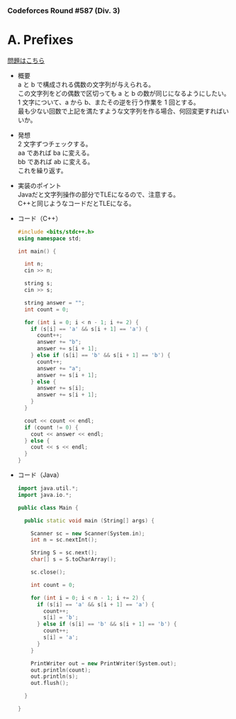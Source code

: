 ### Codeforces Round #587 (Div. 3)

# A. Prefixes

  [問題はこちら](https://codeforces.com/problemset/problem/1216/A)
  
- 概要<br>
  a と b で構成される偶数の文字列が与えられる。<br>
  この文字列をどの偶数で区切っても a と b の数が同じになるようにしたい。<br>
  1 文字について、a から b、またその逆を行う作業を 1 回とする。<br>
  最も少ない回数で上記を満たすような文字列を作る場合、何回変更すればいいか。
  
  
- 発想<br>
  2 文字ずつチェックする。<br>
  aa であれば ba に変える。<br>
  bb であれば ab に変える。<br>
  これを繰り返す。
  
  
- 実装のポイント<br>
  Javaだと文字列操作の部分でTLEになるので、注意する。<br>
  C++と同じようなコードだとTLEになる。


- コード（C++）

  ```cpp
  #include <bits/stdc++.h>
  using namespace std;

  int main() {

    int n;
    cin >> n;

    string s;
    cin >> s;

    string answer = "";
    int count = 0;

    for (int i = 0; i < n - 1; i += 2) {
      if (s[i] == 'a' && s[i + 1] == 'a') {
        count++;
        answer += "b";
        answer += s[i + 1];
      } else if (s[i] == 'b' && s[i + 1] == 'b') {
        count++;
        answer += "a";
        answer += s[i + 1];
      } else {
        answer += s[i];
        answer += s[i + 1];
      }
    }

    cout << count << endl;
    if (count != 0) {
      cout << answer << endl;
    } else {
      cout << s << endl;
    }
  }
  ```
  
- コード（Java）

  ```cpp
  import java.util.*;
  import java.io.*;

  public class Main {

    public static void main (String[] args) {

      Scanner sc = new Scanner(System.in);
      int n = sc.nextInt();

      String S = sc.next();
      char[] s = S.toCharArray();

      sc.close();

      int count = 0;

      for (int i = 0; i < n - 1; i += 2) {
        if (s[i] == 'a' && s[i + 1] == 'a') {
          count++;
          s[i] = 'b';
        } else if (s[i] == 'b' && s[i + 1] == 'b') {
          count++;
          s[i] = 'a';
        }
      }

      PrintWriter out = new PrintWriter(System.out);
      out.println(count);
      out.println(s);
      out.flush();

    }

  }
  ```
    